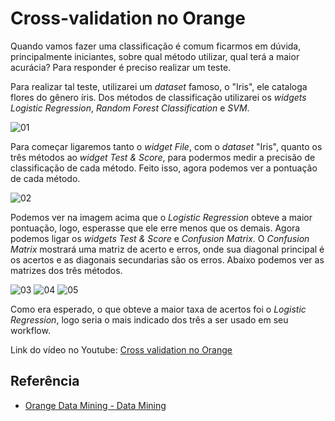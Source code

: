 ﻿# Cross-validation no Orange

Quando vamos fazer uma classificação é comum ficarmos em dúvida,  principalmente iniciantes, sobre qual método utilizar, qual terá a maior acurácia? Para responder é preciso realizar um teste.

Para realizar tal teste, utilizarei um *dataset* famoso, o "Iris", ele cataloga flores do gênero íris.  Dos métodos de classificação utilizarei os *widgets* *Logistic Regression*, *Random Forest Classification* e *SVM*.

![01](https://i.imgur.com/1S6LkKe.png)

Para começar ligaremos tanto o *widget File*, com o *dataset* "Iris", quanto os três métodos ao *widget Test & Score*, para podermos medir a precisão de classificação de cada método. Feito isso, agora podemos ver a pontuação de cada método.

![02](https://i.imgur.com/NwZD0FA.png)

Podemos ver na imagem acima que o *Logistic Regression* obteve a maior pontuação, logo, esperasse que ele erre menos que os demais.
Agora podemos ligar os *widgets Test & Score* e *Confusion Matrix*. O *Confusion Matrix* mostrará uma matriz de acerto e erros, onde sua diagonal principal é os acertos e as diagonais secundarias são os erros. Abaixo podemos ver as matrizes dos três métodos.

![03](https://i.imgur.com/pmIlFTZ.png)
![04](https://i.imgur.com/r7SpkTk.png)
![05](https://i.imgur.com/zqjOuVs.png)

Como era esperado, o que obteve a maior taxa de acertos foi o *Logistic Regression*, logo seria o mais indicado dos três a ser usado em seu workflow.

Link do vídeo no Youtube: <a href="https://youtu.be/-Dyzik9lMEU">Cross validation no Orange</a>

## Referência
- <a href="https://orangedatamining.com">Orange Data Mining - Data Mining</a>


